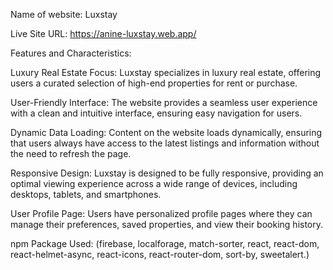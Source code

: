 

Name of website: Luxstay

Live Site URL: https://anine-luxstay.web.app/

Features and Characteristics:

Luxury Real Estate Focus: Luxstay specializes in luxury real estate, offering users a curated selection of high-end properties for rent or purchase.

User-Friendly Interface: The website provides a seamless user experience with a clean and intuitive interface, ensuring easy navigation for users.

Dynamic Data Loading: Content on the website loads dynamically, ensuring that users always have access to the latest listings and information without the need to refresh the page.

Responsive Design: Luxstay is designed to be fully responsive, providing an optimal viewing experience across a wide range of devices, including desktops, tablets, and smartphones.

User Profile Page: Users have personalized profile pages where they can manage their preferences, saved properties, and view their booking history.


npm Package Used: (firebase, localforage, match-sorter, react, react-dom, react-helmet-async, react-icons,  react-router-dom, sort-by, sweetalert.)